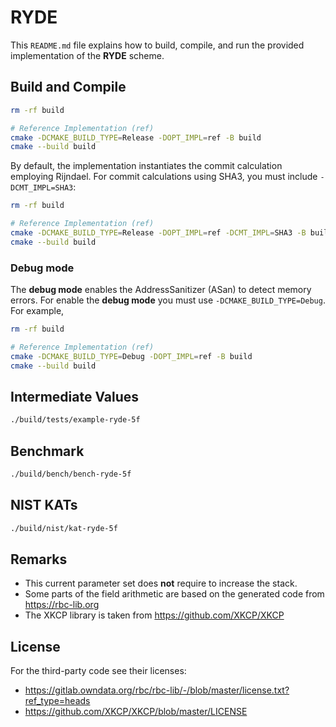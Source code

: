 # RYDE

This `README.md` file explains how to build, compile, and run the provided implementation of the **RYDE** scheme.

## Build and Compile

```bash
rm -rf build

# Reference Implementation (ref)
cmake -DCMAKE_BUILD_TYPE=Release -DOPT_IMPL=ref -B build
cmake --build build
```

By default, the implementation instantiates the commit calculation employing Rijndael. For commit calculations using SHA3, you must include `-DCMT_IMPL=SHA3`:

```bash
rm -rf build

# Reference Implementation (ref)
cmake -DCMAKE_BUILD_TYPE=Release -DOPT_IMPL=ref -DCMT_IMPL=SHA3 -B build
cmake --build build
```

### Debug mode

The **debug mode** enables the AddressSanitizer (ASan) to detect memory errors.
For enable the **debug mode** you must use `-DCMAKE_BUILD_TYPE=Debug`. For example,

```bash
rm -rf build

# Reference Implementation (ref)
cmake -DCMAKE_BUILD_TYPE=Debug -DOPT_IMPL=ref -B build
cmake --build build
```

## Intermediate Values

```bash
./build/tests/example-ryde-5f
```

## Benchmark

```bash
./build/bench/bench-ryde-5f
```

## NIST KATs

```bash
./build/nist/kat-ryde-5f
```

## Remarks

* This current parameter set does **not** require to increase the stack.
* Some parts of the field arithmetic are based on the generated code from https://rbc-lib.org
* The XKCP library is taken from https://github.com/XKCP/XKCP

## License

For the third-party code see their licenses:

* https://gitlab.owndata.org/rbc/rbc-lib/-/blob/master/license.txt?ref_type=heads
* https://github.com/XKCP/XKCP/blob/master/LICENSE
